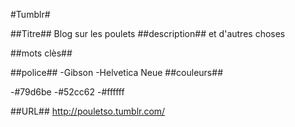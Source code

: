 #Tumblr#


##Titre##
Blog sur les poulets
##description##
et d'autres choses

##mots clès##

##police##
-Gibson
-Helvetica Neue
##couleurs##

 -#79d6be 
 -#52cc62 
 -#ffffff
 
##URL##
http://pouletso.tumblr.com/